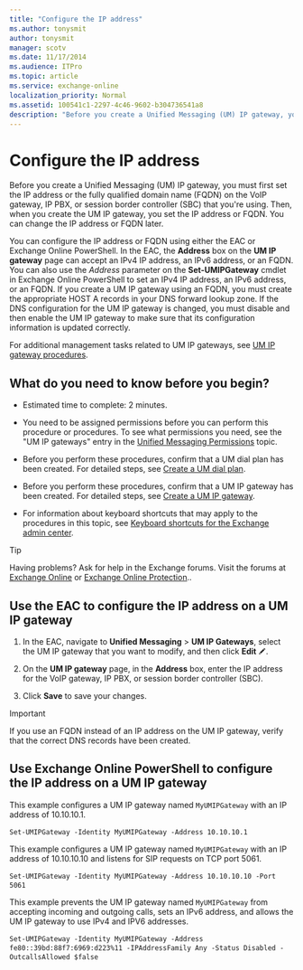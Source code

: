 ```yaml
---
title: "Configure the IP address"
ms.author: tonysmit
author: tonysmit
manager: scotv
ms.date: 11/17/2014
ms.audience: ITPro
ms.topic: article
ms.service: exchange-online
localization_priority: Normal
ms.assetid: 100541c1-2297-4c46-9602-b304736541a8
description: "Before you create a Unified Messaging (UM) IP gateway, you must first set the IP address or the fully qualified domain name (FQDN) on the VoIP gateway, IP PBX, or session border controller (SBC) that you're using. Then, when you create the UM IP gateway, you set the IP address or FQDN. You can change the IP address or FQDN later."
---
```


# Configure the IP address

Before you create a Unified Messaging (UM) IP gateway, you must first set the IP address or the fully qualified domain name (FQDN) on the VoIP gateway, IP PBX, or session border controller (SBC) that you're using. Then, when you create the UM IP gateway, you set the IP address or FQDN. You can change the IP address or FQDN later. 
  
You can configure the IP address or FQDN using either the EAC or Exchange Online PowerShell. In the EAC, the **Address** box on the **UM IP gateway** page can accept an IPv4 IP address, an IPv6 address, or an FQDN. You can also use the _Address_ parameter on the **Set-UMIPGateway** cmdlet in Exchange Online PowerShell to set an IPv4 IP address, an IPv6 address, or an FQDN. If you create a UM IP gateway using an FQDN, you must create the appropriate HOST A records in your DNS forward lookup zone. If the DNS configuration for the UM IP gateway is changed, you must disable and then enable the UM IP gateway to make sure that its configuration information is updated correctly. 
  
For additional management tasks related to UM IP gateways, see [UM IP gateway procedures](um-ip-gateway-procedures.md).
  
## What do you need to know before you begin?

- Estimated time to complete: 2 minutes.
    
- You need to be assigned permissions before you can perform this procedure or procedures. To see what permissions you need, see the "UM IP gateways" entry in the [Unified Messaging Permissions](https://technet.microsoft.com/library/d326c3bc-8f33-434a-bf02-a83cc26a5498.aspx) topic. 
    
- Before you perform these procedures, confirm that a UM dial plan has been created. For detailed steps, see [Create a UM dial plan](create-um-dial-plan.md).
    
- Before you perform these procedures, confirm that a UM IP gateway has been created. For detailed steps, see [Create a UM IP gateway](create-um-ip-gateway.md).
    
- For information about keyboard shortcuts that may apply to the procedures in this topic, see [Keyboard shortcuts for the Exchange admin center](../../accessibility/keyboard-shortcuts-in-admin-center.md).
    
> [!TIP]
> Having problems? Ask for help in the Exchange forums. Visit the forums at [Exchange Online](https://go.microsoft.com/fwlink/p/?linkId=267542) or [Exchange Online Protection](https://go.microsoft.com/fwlink/p/?linkId=285351).. 
  
## Use the EAC to configure the IP address on a UM IP gateway

1. In the EAC, navigate to **Unified Messaging** \> **UM IP Gateways**, select the UM IP gateway that you want to modify, and then click **Edit** ![Edit icon](../../media/ITPro_EAC_EditIcon.gif).
    
2. On the **UM IP gateway** page, in the **Address** box, enter the IP address for the VoIP gateway, IP PBX, or session border controller (SBC). 
    
3. Click **Save** to save your changes. 
    
> [!IMPORTANT]
> If you use an FQDN instead of an IP address on the UM IP gateway, verify that the correct DNS records have been created. 
  
## Use Exchange Online PowerShell to configure the IP address on a UM IP gateway

This example configures a UM IP gateway named `MyUMIPGateway` with an IP address of 10.10.10.1. 
  
```
Set-UMIPGateway -Identity MyUMIPGateway -Address 10.10.10.1
```

This example configures a UM IP gateway named `MyUMIPGateway` with an IP address of 10.10.10.10 and listens for SIP requests on TCP port 5061. 
  
```
Set-UMIPGateway -Identity MyUMIPGateway -Address 10.10.10.10 -Port 5061
```

This example prevents the UM IP gateway named `MyUMIPGateway` from accepting incoming and outgoing calls, sets an IPv6 address, and allows the UM IP gateway to use IPv4 and IPV6 addresses. 
  
```
Set-UMIPGateway -Identity MyUMIPGateway -Address fe80::39bd:88f7:6969:d223%11 -IPAddressFamily Any -Status Disabled -OutcallsAllowed $false
```


